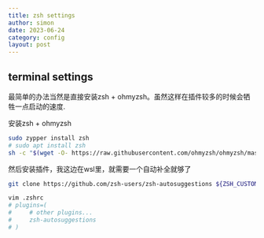 ```yaml
---
title: zsh settings
author: simon
date: 2023-06-24
category: config
layout: post
---
```


## terminal settings

最简单的办法当然是直接安装zsh + ohmyzsh。虽然这样在插件较多的时候会牺牲一点启动的速度.

安装zsh + ohmyzsh
```bash
sudo zypper install zsh
# sudo apt install zsh
sh -c "$(wget -O- https://raw.githubusercontent.com/ohmyzsh/ohmyzsh/master/tools/install.sh)"
```

然后安装插件，我这边在wsl里，就需要一个自动补全就够了

```bash
git clone https://github.com/zsh-users/zsh-autosuggestions ${ZSH_CUSTOM:-~/.oh-my-zsh/custom}/plugins/zsh-autosuggestions

vim .zshrc
# plugins=( 
#     # other plugins...
#     zsh-autosuggestions
# )
```



